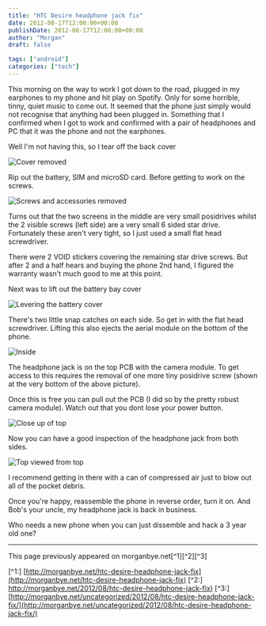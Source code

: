 ```yaml
---
title: "HTC Desire headphone jack fix"
date: 2012-08-17T12:00:00+00:00
publishDate: 2012-08-17T12:00:00+00:00
author: "Morgan"
draft: false

tags: ["android"]
categories: ["tech"]
---
```


This morning on the way to work I got down to the road, plugged in my earphones to my phone and hit play on Spotify. Only for some horrible, tinny, quiet music to come out. It seemed that the phone just simply would not recognise that anything had been plugged in. Something that I confirmed when I got to work and confirmed with a pair of headphones and PC that it was the phone and not the earphones.

Well I'm not having this, so I tear off the back cover

![Cover removed](assets/img/2012/201208_01.jpg)

Rip out the battery, SIM and microSD card. Before getting to work on the screws.

![Screws and accessories removed](assets/img/2012/201208_02.jpg)

Turns out that the two screens in the middle are very small posidrives whilst the 2 visible screws (left side) are a very small 6 sided star drive. Fortunately these aren't very tight, so I just used a small flat head screwdriver.

There were 2 VOID stickers covering the remaining star drive screws. But after 2 and a half hears and buying the phone 2nd hand, I figured the warranty wasn't much good to me at this point.

Next was to lift out the battery bay cover

![Levering the battery cover](assets/img/2012/201208_03.jpg)

There's two little snap catches on each side. So get in with the flat head screwdriver. Lifting this also ejects the aerial module on the bottom of the phone.

![Inside](assets/img/2012/201208_04.jpg)

The headphone jack is on the top PCB with the camera module. To get access to this requires the removal of one more tiny posidrive screw (shown at the very bottom of the above picture).

Once this is free you can pull out the PCB (I did so by the pretty robust camera module). Watch out that you dont lose your power button.

![Close up of top](assets/img/2012/201208_05.jpg)

Now you can have a good inspection of the headphone jack from both sides.

![Top viewed from top](assets/img/2012/201208_06.jpg)

I recommend getting in there with a can of compressed air just to blow out all of the pocket debris.

Once you're happy, reassemble the phone in reverse order, turn it on. And Bob's your uncle, my headphone jack is back in business.

Who needs a new phone when you can just dissemble and hack a 3 year old one?


----
This page previously appeared on morganbye.net[^1][^2][^3]

[^1:] [http://morganbye.net/htc-desire-headphone-jack-fix](http://morganbye.net/htc-desire-headphone-jack-fix)
[^2:] [http://morganbye.net/2012/08/htc-desire-headphone-jack-fix)](http://morganbye.net/2012/08/htc-desire-headphone-jack-fix)
[^3:] [http://morganbye.net/uncategorized/2012/08/htc-desire-headphone-jack-fix/](http://morganbye.net/uncategorized/2012/08/htc-desire-headphone-jack-fix/)
